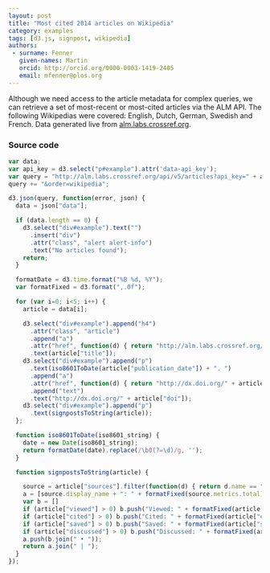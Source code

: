 ```yaml
---
layout: post
title: "Most cited 2014 articles on Wikipedia"
category: examples
tags: [d3.js, signpost, wikipedia]
authors:
 - surname: Fenner
   given-names: Martin
   orcid: http://orcid.org/0000-0003-1419-2405
   email: mfenner@plos.org
---
```


<p id="example" data-api_key="64aJra4M7NPHVAWxxCZ5">Although we need access to the article metadata for complex queries, we can retrieve a set of most-recent or most-cited articles via the ALM API. The following Wikipedias were covered: English, Dutch, German, Swedish and French. Data generated live from <a href="http://alm.labs.crossref.org">alm.labs.crossref.org</a>.</p>

<div id="example"></div>

<script src="/js/cited2.js"></script>

### Source code

```javascript
var data;
var api_key = d3.select("p#example").attr('data-api_key');
var query = "http://alm.labs.crossref.org/api/v5/articles?api_key=" + api_key;
query += "&order=wikipedia";

d3.json(query, function(error, json) {
  data = json["data"];

  if (data.length == 0) {
    d3.select("div#example").text("")
      .insert("div")
      .attr("class", "alert alert-info")
      .text("No articles found");
    return;
  }

  formatDate = d3.time.format("%B %d, %Y");
  var formatFixed = d3.format(",.0f");

  for (var i=0; i<5; i++) {
    article = data[i];

    d3.select("div#example").append("h4")
      .attr("class", "article")
      .append("a")
      .attr("href", function(d) { return "http://alm.labs.crossref.org/articles/info:doi/" + article["doi"]; })
      .text(article["title"]);
    d3.select("div#example").append("p")
      .text(iso8601ToDate(article["publication_date"]) + ". ")
      .append("a")
      .attr("href", function(d) { return "http://dx.doi.org/" + article["doi"]; })
      .append("text")
      .text("http://dx.doi.org/" + article["doi"]);
    d3.select("div#example").append("p")
      .text(signpostsToString(article));
  };

  function iso8601ToDate(iso8601_string) {
    date = new Date(iso8601_string);
    return formatDate(date).replace(/\b0(?=\d)/g, '');
  }

  function signpostsToString(article) {

    source = article["sources"].filter(function(d) { return d.name == "wikipedia" })[0];
    a = [source.display_name + ": " + formatFixed(source.metrics.total)];
    var b = []
    if (article["viewed"] > 0) b.push("Viewed: " + formatFixed(article["viewed"]));
    if (article["cited"] > 0) b.push("Cited: " + formatFixed(article["cited"]));
    if (article["saved"] > 0) b.push("Saved: " + formatFixed(article["saved"]));
    if (article["discussed"] > 0) b.push("Discussed: " + formatFixed(article["discussed"]));
    a.push(b.join(" • "));
    return a.join(" | ");
  }
});
```
